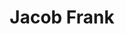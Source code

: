 ---
title: Jacob Frank
headshot: images/uploads/Jacob_Frank.jpg
role: TAW Co-coordinator, Web and Graphics Lead
major: Design and Web Development
year: Senior
webpage: https://jacobdfrank.com
lead: true
---